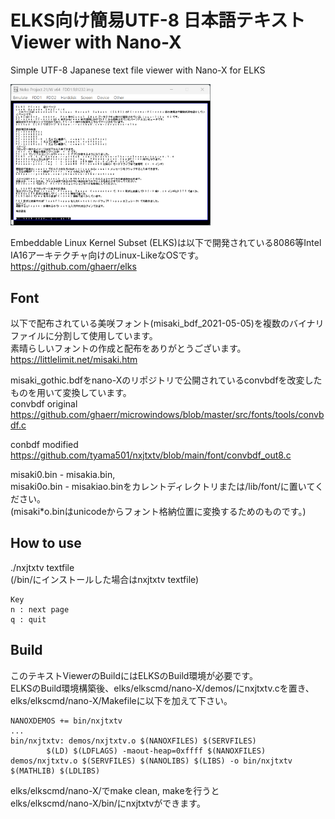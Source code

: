 # ELKS向け簡易UTF-8 日本語テキストViewer with Nano-X
Simple UTF-8 Japanese text file viewer with Nano-X for ELKS  
  
<img src=image/nxjtxtv_elks.png width="320pix">
  
Embeddable Linux Kernel Subset (ELKS)は以下で開発されている8086等Intel IA16アーキテクチャ向けのLinux-LikeなOSです。  
https://github.com/ghaerr/elks  

## Font 
以下で配布されている美咲フォント(misaki_bdf_2021-05-05)を複数のバイナリファイルに分割して使用しています。  
素晴らしいフォントの作成と配布をありがとうございます。  
https://littlelimit.net/misaki.htm  

misaki_gothic.bdfをnano-Xのリポジトリで公開されているconvbdfを改変したものを用いて変換しています。  
convbdf original  
https://github.com/ghaerr/microwindows/blob/master/src/fonts/tools/convbdf.c  

conbdf modified  
https://github.com/tyama501/nxjtxtv/blob/main/font/convbdf_out8.c  
  
misaki0.bin - misakia.bin,  
misaki0o.bin - misakiao.binをカレントディレクトリまたは/lib/font/に置いてください。  
(misaki*o.binはunicodeからフォント格納位置に変換するためのものです。)  

## How to use
./nxjtxtv textfile  
(/bin/にインストールした場合はnxjtxtv textfile)  

    Key  
    n : next page  
    q : quit  

## Build
このテキストViewerのBuildにはELKSのBuild環境が必要です。  
ELKSのBuild環境構築後、elks/elkscmd/nano-X/demos/にnxjtxtv.cを置き、  
elks/elkscmd/nano-X/Makefileに以下を加えて下さい。  

    NANOXDEMOS += bin/nxjtxtv  
    ...  
    bin/nxjtxtv: demos/nxjtxtv.o $(NANOXFILES) $(SERVFILES)
            $(LD) $(LDFLAGS) -maout-heap=0xffff $(NANOXFILES) demos/nxjtxtv.o $(SERVFILES) $(NANOLIBS) $(LIBS) -o bin/nxjtxtv $(MATHLIB) $(LDLIBS)

elks/elkscmd/nano-X/でmake clean, makeを行うと  
elks/elkscmd/nano-X/bin/にnxjtxtvができます。
